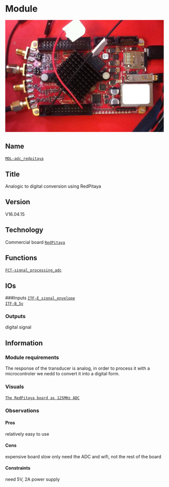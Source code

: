 # Module
![](viewme.png)

## Name
[`MDL-adc_redpitaya`]()

## Title
Analogic to digital conversion using RedPitaya  

## Version
V16.04.15 

## Technology
Commercial board [`RedPitaya`](http://redpitaya.com/)


## Functions  
[`FCT-signal_processing_adc`](../../functions/FCT-signal_processing_adc)  

## IOs
###Inputs
[`ITF-E_signal_envelope`](../../interfaces/ITF-E_signal_envelope)  
[`ITF-B_5v`](../../interfaces/ITF-B_5v)  

### Outputs
digital signal

## Information

### Module requirements 
The response of the transducer is analog,
in order to process it with a microcontroler we nedd to convert it into a digital form.

### Visuals
[`The RedPitaya board as 125MHz ADC`](http://wiki.redpitaya.com/index.php?title=Hardware_Overview)

### Observations

#### Pros
relatively easy to use
#### Cons
expensive board
slow
only need the ADC and wifi, not the rest of the board
#### Constraints
need 5V, 2A power supply


